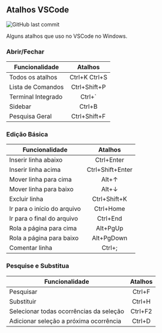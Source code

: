 ## Atalhos VSCode 
![GitHub last commit](https://img.shields.io/github/last-commit/AzeemIdrisi/PhoneSploit-Pro?logo=github)

Alguns atalhos que uso no VSCode no Windows.

### Abrir/Fechar
| Funcionalidade           |  Atalhos  
|--------------------------|:-----------------:|
| Todos os atalhos         |Ctrl+K Ctrl+S      | 
| Lista de Comandos        |Ctrl+Shift+P       |
| Terminal Integrado       |Ctrl+\`            |
| Sidebar                  |Ctrl+B             |
| Pesquisa Geral           |Ctrl+Shift+F       |

### Edição Básica
| Funcionalidade              |  Atalhos  
|-----------------------------|:-----------------:|
| Inserir linha abaixo        |Ctrl+Enter         |
| Inserir linha acima         |Ctrl+Shift+Enter   | 
| Mover linha para cima       |Alt+↑              |
| Mover linha para baixo      |Alt+↓              |
| Excluir linha               |Ctrl+Shift+K       |
| Ir para o início do arquivo |Ctrl+Home          |
| Ir para o final do arquivo  |Ctrl+End           |
| Rola a página para cima     |Alt+PgUp           |
| Rola a página para baixo    |Alt+PgDown         |
| Comentar linha              |Ctrl+;             |

### Pesquise e Substitua
| Funcionalidade                            |  Atalhos  
|-------------------------------------------|:-----------------:|
| Pesquisar                                 |Ctrl+F             |
| Substituir                                |Ctrl+H             | 
| Selecionar todas ocorrências da seleção   |Ctrl+F2            | 
| Adicionar seleção a próxima ocorrência    |Ctrl+D            | 


